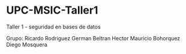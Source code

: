 # UPC-MSIC-Taller1
Taller 1 - seguridad en bases de datos

Grupo: Ricardo Rodriguez
       German Beltran
       Hector Mauricio Bohorquez
       Diego Mosquera
